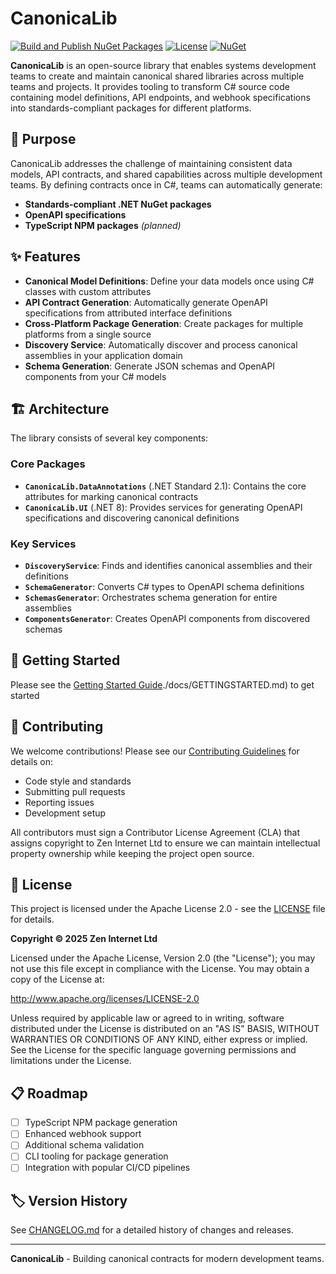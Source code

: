 ﻿# CanonicaLib

[![Build and Publish NuGet Packages](https://github.com/ZenInternet/canonicalib/actions/workflows/build-and-publish.yml/badge.svg)](https://github.com/ZenInternet/canonicalib/actions/workflows/build-and-publish.yml)
[![License](https://img.shields.io/badge/License-Apache_2.0-blue.svg)](https://opensource.org/licenses/Apache-2.0)
[![NuGet](https://img.shields.io/nuget/v/CanonicaLib.DataAnnotations.svg)](https://www.nuget.org/packages/CanonicaLib.DataAnnotations/)

**CanonicaLib** is an open-source library that enables systems development teams to create and maintain canonical shared libraries across multiple teams and projects. It provides tooling to transform C# source code containing model definitions, API endpoints, and webhook specifications into standards-compliant packages for different platforms.

## 🎯 Purpose

CanonicaLib addresses the challenge of maintaining consistent data models, API contracts, and shared capabilities across multiple development teams. By defining contracts once in C#, teams can automatically generate:

- **Standards-compliant .NET NuGet packages**
- **OpenAPI specifications**
- **TypeScript NPM packages** *(planned)*

## ✨ Features

- **Canonical Model Definitions**: Define your data models once using C# classes with custom attributes
- **API Contract Generation**: Automatically generate OpenAPI specifications from attributed interface definitions
- **Cross-Platform Package Generation**: Create packages for multiple platforms from a single source
- **Discovery Service**: Automatically discover and process canonical assemblies in your application domain
- **Schema Generation**: Generate JSON schemas and OpenAPI components from your C# models

## 🏗️ Architecture

The library consists of several key components:

### Core Packages

- **`CanonicaLib.DataAnnotations`** (.NET Standard 2.1): Contains the core attributes for marking canonical contracts
- **`CanonicaLib.UI`** (.NET 8): Provides services for generating OpenAPI specifications and discovering canonical definitions

### Key Services

- **`DiscoveryService`**: Finds and identifies canonical assemblies and their definitions
- **`SchemaGenerator`**: Converts C# types to OpenAPI schema definitions
- **`SchemasGenerator`**: Orchestrates schema generation for entire assemblies
- **`ComponentsGenerator`**: Creates OpenAPI components from discovered schemas

## 🚀 Getting Started

Please see the [Getting Started Guide]()./docs/GETTINGSTARTED.md) to get started

## 🤝 Contributing

We welcome contributions! Please see our [Contributing Guidelines](./docs/CONTRIBUTING.md) for details on:

- Code style and standards
- Submitting pull requests
- Reporting issues
- Development setup

All contributors must sign a Contributor License Agreement (CLA) that assigns copyright to Zen Internet Ltd to ensure we can maintain intellectual property ownership while keeping the project open source.

## 📄 License

This project is licensed under the Apache License 2.0 - see the [LICENSE](LICENSE) file for details.

**Copyright © 2025 Zen Internet Ltd**

Licensed under the Apache License, Version 2.0 (the "License"); you may not use this file except in compliance with the License. You may obtain a copy of the License at:

http://www.apache.org/licenses/LICENSE-2.0

Unless required by applicable law or agreed to in writing, software distributed under the License is distributed on an "AS IS" BASIS, WITHOUT WARRANTIES OR CONDITIONS OF ANY KIND, either express or implied. See the License for the specific language governing permissions and limitations under the License.

## 📋 Roadmap

- [ ] TypeScript NPM package generation
- [ ] Enhanced webhook support
- [ ] Additional schema validation
- [ ] CLI tooling for package generation
- [ ] Integration with popular CI/CD pipelines

## 🏷️ Version History

See [CHANGELOG.md](CHANGELOG.md) for a detailed history of changes and releases.

---

**CanonicaLib** - Building canonical contracts for modern development teams.